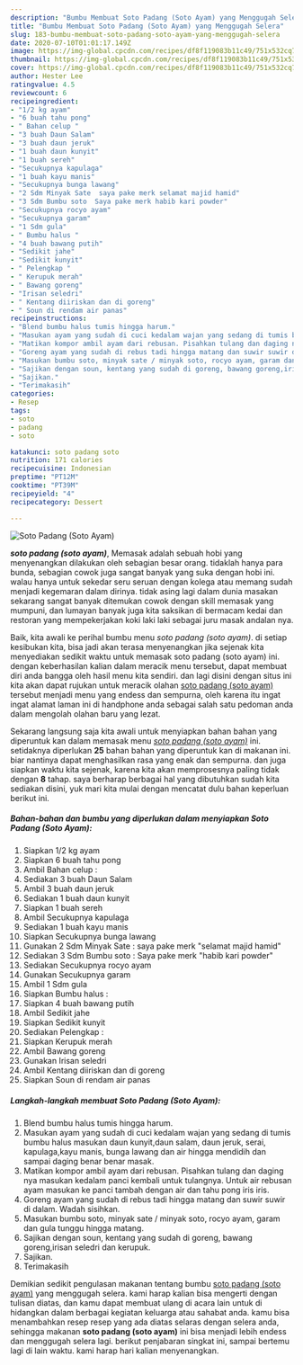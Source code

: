 ```yaml
---
description: "Bumbu Membuat Soto Padang (Soto Ayam) yang Menggugah Selera"
title: "Bumbu Membuat Soto Padang (Soto Ayam) yang Menggugah Selera"
slug: 183-bumbu-membuat-soto-padang-soto-ayam-yang-menggugah-selera
date: 2020-07-10T01:01:17.149Z
image: https://img-global.cpcdn.com/recipes/df8f119083b11c49/751x532cq70/soto-padang-soto-ayam-foto-resep-utama.jpg
thumbnail: https://img-global.cpcdn.com/recipes/df8f119083b11c49/751x532cq70/soto-padang-soto-ayam-foto-resep-utama.jpg
cover: https://img-global.cpcdn.com/recipes/df8f119083b11c49/751x532cq70/soto-padang-soto-ayam-foto-resep-utama.jpg
author: Hester Lee
ratingvalue: 4.5
reviewcount: 6
recipeingredient:
- "1/2 kg ayam"
- "6 buah tahu pong"
- " Bahan celup "
- "3 buah Daun Salam"
- "3 buah daun jeruk"
- "1 buah daun kunyit"
- "1 buah sereh"
- "Secukupnya kapulaga"
- "1 buah kayu manis"
- "Secukupnya bunga lawang"
- "2 Sdm Minyak Sate  saya pake merk selamat majid hamid"
- "3 Sdm Bumbu soto  Saya pake merk habib kari powder"
- "Secukupnya rocyo ayam"
- "Secukupnya garam"
- "1 Sdm gula"
- " Bumbu halus "
- "4 buah bawang putih"
- "Sedikit jahe"
- "Sedikit kunyit"
- " Pelengkap "
- " Kerupuk merah"
- " Bawang goreng"
- "Irisan seledri"
- " Kentang diiriskan dan di goreng"
- " Soun di rendam air panas"
recipeinstructions:
- "Blend bumbu halus tumis hingga harum."
- "Masukan ayam yang sudah di cuci kedalam wajan yang sedang di tumis bumbu halus masukan daun kunyit,daun salam, daun jeruk, serai, kapulaga,kayu manis, bunga lawang dan air hingga mendidih dan sampai daging benar benar masak."
- "Matikan kompor ambil ayam dari rebusan. Pisahkan tulang dan daging nya masukan kedalam panci kembali untuk tulangnya. Untuk air rebusan ayam masukan ke panci tambah dengan air dan tahu pong iris iris."
- "Goreng ayam yang sudah di rebus tadi hingga matang dan suwir suwir di dalam. Wadah sisihkan."
- "Masukan bumbu soto, minyak sate / minyak soto, rocyo ayam, garam dan gula tunggu hingga matang."
- "Sajikan dengan soun, kentang yang sudah di goreng, bawang goreng,irisan seledri dan kerupuk."
- "Sajikan."
- "Terimakasih"
categories:
- Resep
tags:
- soto
- padang
- soto

katakunci: soto padang soto 
nutrition: 171 calories
recipecuisine: Indonesian
preptime: "PT12M"
cooktime: "PT39M"
recipeyield: "4"
recipecategory: Dessert

---
```



![Soto Padang (Soto Ayam)](https://img-global.cpcdn.com/recipes/df8f119083b11c49/751x532cq70/soto-padang-soto-ayam-foto-resep-utama.jpg)

<b><i>soto padang (soto ayam)</i></b>, Memasak adalah sebuah hobi yang menyenangkan dilakukan oleh sebagian besar orang. tidaklah hanya para bunda, sebagian cowok juga sangat banyak yang suka dengan hobi ini. walau hanya untuk sekedar seru seruan dengan kolega atau memang sudah menjadi kegemaran dalam dirinya. tidak asing lagi dalam dunia masakan sekarang sangat banyak ditemukan cowok dengan skill memasak yang mumpuni, dan lumayan banyak juga kita saksikan di bermacam kedai dan restoran yang mempekerjakan koki laki laki sebagai juru masak andalan nya.



Baik, kita awali ke perihal bumbu menu <i>soto padang (soto ayam)</i>. di setiap kesibukan kita, bisa jadi akan terasa menyenangkan jika sejenak kita menyediakan sedikit waktu untuk memasak soto padang (soto ayam) ini. dengan keberhasilan kalian dalam meracik menu tersebut, dapat membuat diri anda bangga oleh hasil menu kita sendiri. dan lagi disini dengan situs ini kita akan dapat rujukan untuk meracik olahan <u>soto padang (soto ayam)</u> tersebut menjadi menu yang endess dan sempurna, oleh karena itu ingat ingat alamat laman ini di handphone anda sebagai salah satu pedoman anda dalam mengolah olahan baru yang lezat.


Sekarang langsung saja kita awali untuk menyiapkan bahan bahan yang diperuntuk kan dalam memasak menu <u><i>soto padang (soto ayam)</i></u> ini. setidaknya diperlukan <b>25</b> bahan bahan yang diperuntuk kan di makanan ini. biar nantinya dapat menghasilkan rasa yang enak dan sempurna. dan juga siapkan waktu kita sejenak, karena kita akan memprosesnya paling tidak dengan <b>8</b> tahap. saya berharap berbagai hal yang dibutuhkan sudah kita sediakan disini, yuk mari kita mulai dengan mencatat dulu bahan keperluan berikut ini.

<!--inarticleads1-->

##### Bahan-bahan dan bumbu yang diperlukan dalam menyiapkan Soto Padang (Soto Ayam):

1. Siapkan 1/2 kg ayam
1. Siapkan 6 buah tahu pong
1. Ambil  Bahan celup :
1. Sediakan 3 buah Daun Salam
1. Ambil 3 buah daun jeruk
1. Sediakan 1 buah daun kunyit
1. Siapkan 1 buah sereh
1. Ambil Secukupnya kapulaga
1. Sediakan 1 buah kayu manis
1. Siapkan Secukupnya bunga lawang
1. Gunakan 2 Sdm Minyak Sate : saya pake merk &#34;selamat majid hamid&#34;
1. Sediakan 3 Sdm Bumbu soto : Saya pake merk &#34;habib kari powder&#34;
1. Sediakan Secukupnya rocyo ayam
1. Gunakan Secukupnya garam
1. Ambil 1 Sdm gula
1. Siapkan  Bumbu halus :
1. Siapkan 4 buah bawang putih
1. Ambil Sedikit jahe
1. Siapkan Sedikit kunyit
1. Sediakan  Pelengkap :
1. Siapkan  Kerupuk merah
1. Ambil  Bawang goreng
1. Gunakan Irisan seledri
1. Ambil  Kentang diiriskan dan di goreng
1. Siapkan  Soun di rendam air panas




<!--inarticleads2-->

##### Langkah-langkah membuat Soto Padang (Soto Ayam):

1. Blend bumbu halus tumis hingga harum.
1. Masukan ayam yang sudah di cuci kedalam wajan yang sedang di tumis bumbu halus masukan daun kunyit,daun salam, daun jeruk, serai, kapulaga,kayu manis, bunga lawang dan air hingga mendidih dan sampai daging benar benar masak.
1. Matikan kompor ambil ayam dari rebusan. Pisahkan tulang dan daging nya masukan kedalam panci kembali untuk tulangnya. Untuk air rebusan ayam masukan ke panci tambah dengan air dan tahu pong iris iris.
1. Goreng ayam yang sudah di rebus tadi hingga matang dan suwir suwir di dalam. Wadah sisihkan.
1. Masukan bumbu soto, minyak sate / minyak soto, rocyo ayam, garam dan gula tunggu hingga matang.
1. Sajikan dengan soun, kentang yang sudah di goreng, bawang goreng,irisan seledri dan kerupuk.
1. Sajikan.
1. Terimakasih




Demikian sedikit pengulasan makanan tentang bumbu <u>soto padang (soto ayam)</u> yang menggugah selera. kami harap kalian bisa mengerti dengan tulisan diatas, dan kamu dapat membuat ulang di acara lain untuk di hidangkan dalam berbagai kegiatan keluarga atau sahabat anda. kamu bisa menambahkan resep resep yang ada diatas selaras dengan selera anda, sehingga makanan <b>soto padang (soto ayam)</b> ini bisa menjadi lebih endess dan menggugah selera lagi. berikut penjabaran singkat ini, sampai bertemu lagi di lain waktu. kami harap hari kalian menyenangkan.
